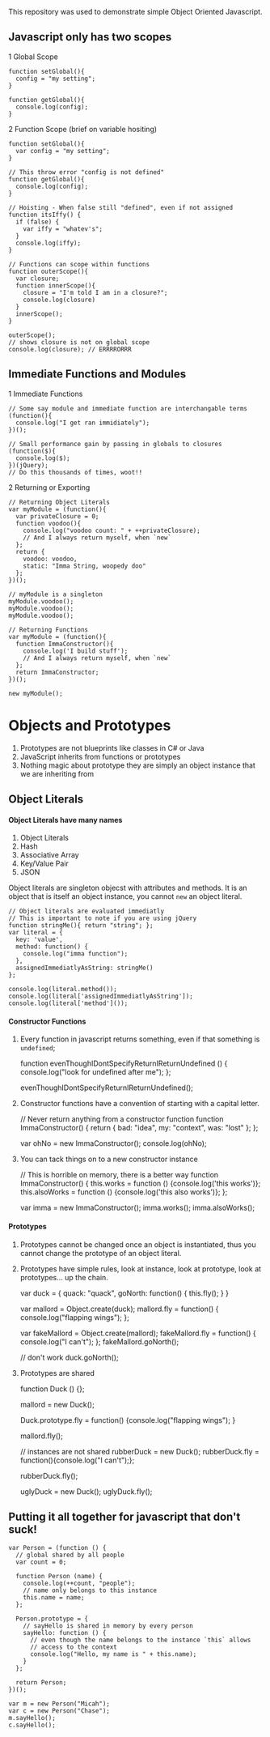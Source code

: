 This repository was used to demonstrate simple Object Oriented
Javascript.

## Javascript only has two scopes
1  Global Scope

    function setGlobal(){
      config = "my setting";
    }
    
    function getGlobal(){
      console.log(config);
    }

2  Function Scope (brief on variable hositing)

    function setGlobal(){
      var config = "my setting";
    }
   
    // This throw error "config is not defined" 
    function getGlobal(){
      console.log(config);
    }

    // Hoisting - When false still "defined", even if not assigned
    function itsIffy() {
      if (false) {
        var iffy = "whatev's";
      }
      console.log(iffy);
    }

    // Functions can scope within functions
    function outerScope(){
      var closure;
      function innerScope(){
        closure = "I'm told I am in a closure?";
        console.log(closure)
      }
      innerScope();
    }

    outerScope();
    // shows closure is not on global scope
    console.log(closure); // ERRRRORRR

##  Immediate Functions and Modules

1 Immediate Functions

    // Some say module and immediate function are interchangable terms
    (function(){
      console.log("I get ran immidiately");
    })();

    // Small performance gain by passing in globals to closures
    (function($){
      console.log($);
    })(jQuery);
    // Do this thousands of times, woot!!

2 Returning or Exporting

    // Returning Object Literals
    var myModule = (function(){
      var privateClosure = 0;
      function voodoo(){
        console.log("voodoo count: " + ++privateClosure);
        // And I always return myself, when `new`
      };
      return {
        voodoo: voodoo,
        static: "Imma String, woopedy doo"
      };
    })();

    // myModule is a singleton
    myModule.voodoo();
    myModule.voodoo();
    myModule.voodoo();

    // Returning Functions
    var myModule = (function(){
      function ImmaConstructor(){
        console.log('I build stuff');
        // And I always return myself, when `new`
      };
      return ImmaConstructor;
    })();

    new myModule();

# Objects and Prototypes

1.  Prototypes are not blueprints like classes in C# or Java
2.  JavaScript inherits from functions or prototypes
3.  Nothing magic about prototype they are simply an object instance
    that we are inheriting from

## Object Literals

#### Object Literals have many names
1.  Object Literals
2.  Hash
3.  Associative Array
4.  Key/Value Pair
5.  JSON

Object literals are singleton objecst with attributes and methods.
It is an object that is itself an object instance, you cannot `new` an
object literal.

    // Object literals are evaluated immediatly
    // This is important to note if you are using jQuery
    function stringMe(){ return "string"; };
    var literal = {
      key: 'value',
      method: function() {
        console.log("imma function");
      },
      assignedImmediatlyAsString: stringMe()
    };

    console.log(literal.method());
    console.log(literal['assignedImmediatlyAsString']);
    console.log(literal['method']());

#### Constructor Functions

1.  Every function in javascript returns something, even if that
    something is `undefined`;

    function evenThoughIDontSpecifyReturnIReturnUndefined () {
      console.log("look for undefined after me");
    };

    evenThoughIDontSpecifyReturnIReturnUndefined();

2.  Constructor functions have a convention of starting with a capital
    letter.

    // Never return anything from a constructor function
    function ImmaConstructor() {
      return {
        bad: "idea",
        my:  "context",
        was: "lost"
      };
    };

    var ohNo = new ImmaConstructor();
    console.log(ohNo);

3.  You can tack things on to a new constructor instance
    
    // This is horrible on memory, there is a better way
    function ImmaConstructor() {
      this.works = function () {console.log('this works')};
      this.alsoWorks = function () {console.log('this also works')};
    };

    var imma = new ImmaConstructor();
    imma.works();
    imma.alsoWorks();

####  Prototypes

1.  Prototypes cannot be changed once an object is instantiated, thus
    you cannot change the prototype of an object literal.

2.  Prototypes have simple rules, look at instance, look at prototype,
    look at prototypes...  up the chain.

    var duck = {
      quack: "quack",
      goNorth: function() { this.fly(); }
    }

    var mallord = Object.create(duck);
    mallord.fly = function() { console.log("flapping wings"); };

    var fakeMallord = Object.create(mallord);
    fakeMallord.fly = function() { console.log("I can't"); };
    fakeMallord.goNorth();

    // don't work
    duck.goNorth();

3.  Prototypes are shared

    function Duck () {};

    mallord = new Duck();

    Duck.prototype.fly = function() {console.log("flapping wings"); }

    mallord.fly();

    // instances are not shared
    rubberDuck = new Duck();
    rubberDuck.fly = function(){console.log("I can't");};

    rubberDuck.fly();

    uglyDuck = new Duck();
    uglyDuck.fly();

## Putting it all together for javascript that don't suck!

    var Person = (function () {
      // global shared by all people
      var count = 0;

      function Person (name) {
        console.log(++count, "people");
        // name only belongs to this instance
        this.name = name;
      };

      Person.prototype = {
        // sayHello is shared in memory by every person
        sayHello: function () { 
          // even though the name belongs to the instance `this` allows
          // access to the context
          console.log("Hello, my name is " + this.name);
        }
      };

      return Person;
    })();

    var m = new Person("Micah");
    var c = new Person("Chase");
    m.sayHello();
    c.sayHello();
